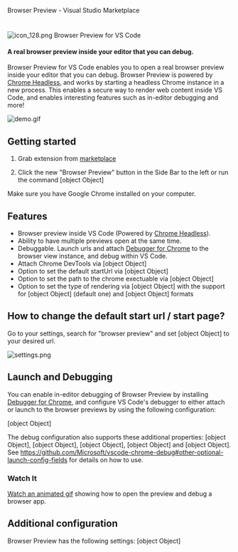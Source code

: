 Browser Preview - Visual Studio Marketplace

#

 ![icon_128.png](../_resources/4feb1965e4625ae3b7c41b7218af8637.png)
Browser Preview for VS Code

#### A real browser preview inside your editor that you can debug.

Browser Preview for VS Code enables you to open a real browser preview inside your editor that you can debug. Browser Preview is powered by [Chrome Headless](https://developers.google.com/web/updates/2017/04/headless-chrome), and works by starting a headless Chrome instance in a new process. This enables a secure way to render web content inside VS Code, and enables interesting features such as in-editor debugging and more!

![demo.gif](../_resources/18b2785764500a3def207c564e8356b4.gif)

## Getting started

1. Grab extension from [marketplace](https://marketplace.visualstudio.com/items?itemName=auchenberg.vscode-browser-preview)

2. Click the new "Browser Preview" button in the Side Bar to the left or run the command [object Object]

Make sure you have Google Chrome installed on your computer.

## Features

- Browser preview inside VS Code (Powered by [Chrome Headless](https://developers.google.com/web/updates/2017/04/headless-chrome)).
- Ability to have multiple previews open at the same time.
- Debuggable. Launch urls and attach [Debugger for Chrome](https://marketplace.visualstudio.com/items?itemName=msjsdiag.debugger-for-chrome) to the browser view instance, and debug within VS Code.
- Attach Chrome DevTools via [object Object]
- Option to set the default startUrl via [object Object]
- Option to set the path to the chrome exectuable via [object Object]
- Option to set the type of rendering via [object Object] with the support for [object Object] (default one) and [object Object] formats

## How to change the default start url / start page?

Go to your settings, search for "browser preview" and set [object Object] to your desired url.

![settings.png](../_resources/13dc823ad91ba2cd9b5823263ec90ea6.png)

## Launch and Debugging

You can enable in-editor debugging of Browser Preview by installing [Debugger for Chrome](https://marketplace.visualstudio.com/items?itemName=msjsdiag.debugger-for-chrome), and configure VS Code's debugger to either attach or launch to the browser previews by using the following configuration:

[object Object]

The debug configuration also supports these additional properties: [object Object], [object Object], [object Object], [object Object] and [object Object]. See https://github.com/Microsoft/vscode-chrome-debug#other-optional-launch-config-fields for details on how to use.

### Watch It

[Watch an animated gif](https://github.com/auchenberg/vscode-browser-preview/blob/master/docs/DEBUGGING.md) showing how to open the preview and debug a browser app.

## Additional configuration

Browser Preview has the following settings:
[object Object]